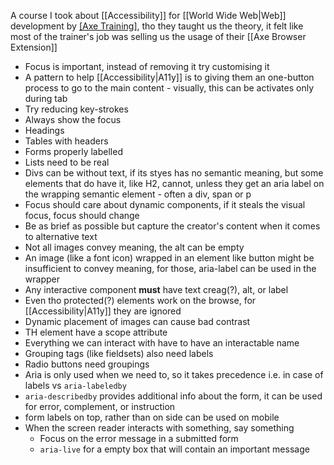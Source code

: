A course I took about [[Accessibility]] for [[World Wide Web|Web]] development by [[Axe Training]](?), tho they taught us the theory, it felt like most of the trainer's job was selling us the usage of their [[Axe Browser Extension]]

- Focus is important, instead of removing it try customising it
- A pattern to help [[Accessibility|A11y]] is to giving them an one-button process to go to the main content - visually, this can be activates only during tab
- Try reducing key-strokes
- Always show the focus
- Headings
- Tables with headers
- Forms properly labelled
- Lists need to be real
- Divs can be without text, if its styes has no semantic meaning, but some elements that do have it, like H2, cannot, unless they get an aria label on the wrapping semantic element - often a div, span or p
- Focus should care about dynamic components, if it steals the visual focus, focus should change
- Be as brief as possible but capture the creator's content when it comes to alternative text
- Not all images convey meaning, the alt can be empty
- An image (like a font icon) wrapped in an element like button might be insufficient to convey meaning, for those, aria-label can be used in the wrapper
- Any interactive component **must** have text creag(?), alt, or label
- Even tho protected(?) elements work on the browse, for [[Accessibility|A11y]] they are ignored
- Dynamic placement of images can cause bad contrast
- TH element have a scope attribute
- Everything we can interact with have to have an interactable name
- Grouping tags (like fieldsets) also need labels
- Radio buttons need groupings
- Aria is only used when we need to, so it takes precedence i.e. in case of labels vs `aria-labeledby`
- `aria-describedby` provides additional info about the form, it can be used for error, complement, or instruction
- form labels on top, rather than on side can be used on mobile
- When the screen reader interacts with something, say something
	- Focus on the error message in a submitted form
	- `aria-live` for a empty box that will contain an important message